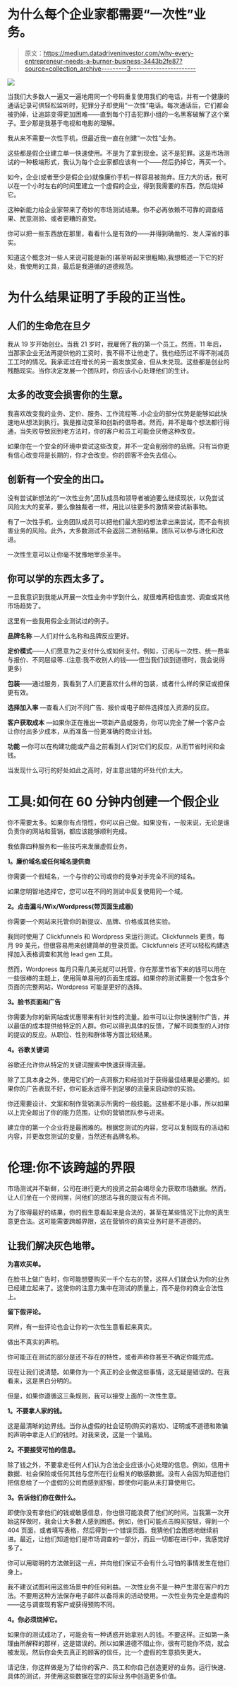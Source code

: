 # 为什么每个企业家都需要“一次性”业务。

> 原文：<https://medium.datadriveninvestor.com/why-every-entrepreneur-needs-a-burner-business-3443b2fe87?source=collection_archive---------3----------------------->

![](img/34a29d31ffe5bac8a931587b6c5fc964.png)

当我们大多数人一遍又一遍地用同一个号码重复使用我们的电话，并有一个健康的通话记录可供轻松监听时，犯罪分子却使用“一次性”电话。每次通话后，它们都会被扔掉，让追踪变得更加困难——直到每个打击犯罪小组的一名黑客破解了这个案子。至少那是我基于电视和电影的理解。

我从来不需要一次性手机，但最近我一直在创建“一次性”业务。

这些都是假企业建立单一快速使用。不是为了拿到现金。这不是犯罪。这是市场测试的一种极端形式，我认为每个企业家都应该有一个——然后扔掉它，再买一个。

如今，企业(或者至少是假企业)就像廉价手机一样容易被抛弃。压力大的话，我可以在一个小时左右的时间里建立一个虚假的企业，得到我需要的东西，然后烧掉它。

这种新能力给企业家带来了奇妙的市场测试结果。你不必再依赖不可靠的调查结果、民意测验、或者更糟的直觉。

你可以把一些东西放在那里，看看什么是有效的——并得到确凿的、发人深省的事实。

知道这个概念对一些人来说可能是新的(甚至听起来很粗略),我想概述一下它的好处，我使用的工具，最后是我遵循的道德规范。

# 为什么结果证明了手段的正当性。

## 人们的生命危在旦夕

我从 19 岁开始创业。当我 21 岁时，我雇佣了我的第一个员工。然而，11 年后，当那家企业无法再提供他的工资时，我不得不让他走了。我也经历过不得不削减员工工时的情况。我承诺过在增长的另一面发放奖金，但从未兑现。这些都是创业的残酷现实。当你决定发展一个团队时，你应该小心处理他们的生计。

## 太多的改变会损害你的生意。

我喜欢改变我的业务、定价、服务、工作流程等..小企业的部分优势是能够如此快速地从想法到执行。我是推动变革和创新的倡导者。然而，并不是每个想法都行得通，当失败导致回到老方法时，你的客户和员工可能会厌倦这种改变。

如果你在一个安全的环境中尝试这些改变，并不一定会削弱你的品牌。只有当你更有信心改变将是长期的，你才会改变。你的顾客不会失去信心。

## 创新有一个安全的出口。

没有尝试新想法的“一次性业务”,团队成员和领导者被迫要么继续现状，以免尝试风险太大的变革，要么像独裁者一样，用比以往更多的激情来尝试新事物。

有了一次性手机，业务团队成员可以把他们最大胆的想法拿出来尝试，而不会有损害业务的风险。此外，大多数测试不会返回二进制结果。团队可以参与进化和改进。

一次性生意可以让你毫不犹豫地宰杀圣牛。

## 你可以学的东西太多了。

一旦我意识到我能从开展一次性业务中学到什么，就很难再相信直觉、调查或其他市场趋势了。

这里有一些我用假企业测试过的例子。

**品牌名称** —人们对什么名称和品牌反应更好。

**定价模式**——人们愿意为之支付什么或如何支付。例如，订阅与一次性、统一费率与报价、不同层级等..(注意:我不收别人的钱——但当我们谈到道德时，我会说得更多)

**包装**——通过服务，我看到了人们更喜欢什么样的包装，或者什么样的保证或担保更有效。

**选择加入率** —查看人们对不同广告、报价或电子邮件选择加入资源的反应。

**客户获取成本** —如果你正在推出一项新产品或服务，你可以完全了解一个客户会让你付出多少成本，从而准备一份更准确的商业计划。

**功能** —你可以在构建功能或产品之前看到人们对它们的反应，从而节省时间和金钱。

当发现什么可行的好处如此之高时，好主意出错的坏处代价太大。

# 工具:如何在 60 分钟内创建一个假企业

你不需要太多。如果你有点悟性，你可以自己做。如果没有，一般来说，无论是谁负责你的网站和营销，都应该能够顺利完成。

我依靠四种服务和一些技巧来发展虚假业务。

**1。廉价域名或任何域名提供商**

你需要一个假域名，一个与你的公司或你的竞争对手完全不同的域名。

如果您明智地选择它，您可以在不同的测试中反复使用同一个域。

**2。点击漏斗/Wix/Wordpress(带页面生成器)**

你需要一个网站来托管你的新提议、品牌、价格或其他实验。

我同时使用了 Clickfunnels 和 Wordpress 来运行测试。Clickfunnels 更贵，每月 99 美元，但很容易用来创建简单的登录页面。Clickfunnels 还可以轻松构建选择加入表格调查和其他 lead gen 工具。

然而，Wordpress 每月只需几美元就可以托管，你在那里节省下来的钱可以用在一些很棒的主题上，使用简单易用的页面生成器。如果你的测试需要一个包含多个页面的完整网站，Wordpress 可能是更好的选择。

**3。脸书页面和广告**

你需要为你的新网站或优惠带来有针对性的流量。脸书可以让你快速制作广告，并以最低的成本提供给特定的人群。你可以得到具体的反馈，了解不同类型的人对你的提议的反应。从职位、性别和群体等方面比较结果。

**4。谷歌关键词**

谷歌还允许你从特定的关键词搜索中快速获得流量。

除了工具本身之外，使用它们的一点洞察力和经验对于获得最佳结果是必要的。如果你的广告表现不好，你可能永远得不到足够的流量来启动你的实验。

你还需要设计、文案和制作营销演示所需的一般技能。这些都不是小事，所以如果以上完全超出了你的能力范围，让你的营销团队参与进来。

建立你的第一个企业将是最困难的。根据您测试的内容，您可以复制现有的活动和内容，并更改您测试的变量，当然还有品牌名称。

# 伦理:你不该跨越的界限

市场测试并不新鲜，公司在进行更大的投资之前会竭尽全力获取市场数据。然而，让人们坐在一个房间里，问他们的想法与我的提议有点不同。

为了取得最好的结果，你的假生意看起来是合法的，甚至在某些情况下比你的真生意更合法。这可能需要跨越界限，这在营销你的真实业务时是不道德的。

## 让我们解决灰色地带。

**为喜欢买单。**

在脸书上做广告时，你可能想要购买一千个左右的赞，这样人们就会认为你的业务已经建立起来了。这使你的注意力集中在测试的质量上，而不是你的商业合法性上。

**留下假评论。**

同样，有一些评论也会让你的一次性生意看起来真实。

做出不真实的声明。

你可能正在测试的部分是还不存在的特性，或者声称你甚至不确定你能完成。

现在让我们说清楚。如果你为一个真正的企业做这些事情，这无疑是错误的。在我看来，这是黑白分明的。

但是，如果你遵循这三条规则，我可以接受上面的一次性生意。

**1。不要拿人家的钱。**

这是最清晰的边界线。当你从虚假的社会证明(购买的喜欢)、证明或不道德和欺骗的声明中拿走人们的钱时。对我来说，这是一个骗局。

**2。不要接受可怕的信息。**

除了钱之外，不要拿走任何人们认为合法企业应该小心处理的信息。例如，信用卡数据、社会保险或任何其他与您所在行业相关的敏感数据。没有人会因为知道他们把信息给了一个虚假的公司而感到舒服，即使你可能从未打算使用它。

**3。告诉他们你在做什么。**

即使你没有拿他们的钱或敏感信息，你也很可能浪费了他们的时间。当我第一次开始这样做时，我会让大多数人感到困惑。例如，他们可能点击购买按钮，得到一个 404 页面，或者填写表格，然后得到一个错误页面。我猜他们会困惑地继续前进。最近，让他们知道他们是市场调查的一部分，而且一切都在进行中，我感觉好多了。

你可以用聪明的方法做到这一点，并向他们保证不会有什么可怕的事情发生在他们身上。

我不建议试图利用这些场景中的任何利益。一次性业务不是一种产生潜在客户的方法。不要用这种方法保存电子邮件以备将来的活动使用。一次性业务完全是虚构的——这与调查现有客户或获得预购不同。

**4。你必须烧掉它。**

如果你的测试成功了，可能会有一种诱惑开始拿别人的钱。不要这样。正如第一条理由所解释的那样，这是错误的。所以如果道德不阻止你，很有可能你不烧，就会被发现。然后你会失去真正的顾客的信任，比一个虚假的生意损失更大。

请记住，你这样做是为了给你的客户、员工和你自己创造更好的业务。运行快速、具体的测试，并使用这些数据在您的实际业务中创造更多价值。